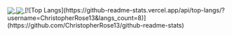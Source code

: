 <a href="https://github.com/ChristopherRose13/github-readme-stats">
  <img align="center" src="https://github-readme-stats.vercel.app/api?username=ChristopherRose13&show_icons=true&theme=merko" />
</a>
<a href="https://github-readme-stats.vercel.app/api/top-langs/?username=anuraghazra&layout=compact">
  <img align="center" src="https://github-readme-stats.vercel.app/api/top-langs/?username=ChristopherRose13)](https://github.com/ChristopherRose13/github-readme-stats" />
</a>
[![Top Langs](https://github-readme-stats.vercel.app/api/top-langs/?username=ChristopherRose13&langs_count=8)](https://github.com/ChristopherRose13/github-readme-stats)
